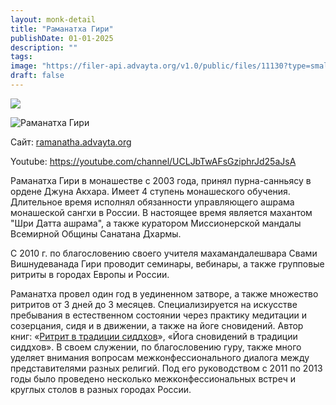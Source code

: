 ```yaml
---
layout: monk-detail
title: "Раманатха Гири"
publishDate: 01-01-2025
description: ""
tags:
image: "https://filer-api.advayta.org/v1.0/public/files/11130?type=small"
draft: false
---
```


![](http://congress.advayta.org/images/2016/1.jpg) 

![Раманатха Гири](https://filer-api.advayta.org/v1.0/public/files/11130?type=medium "Раманатха Гири") 

  
 Сайт: [ramanatha.advayta.org](http://ramanatha.advayta.org) 

 Youtube: <https://youtube.com/channel/UCLJbTwAFsGziphrJd25aJsA> 

  
 Раманатха Гири в монашестве с 2003 года, принял пурна-санньясу в ордене Джуна Акхара. Имеет 4 ступень монашеского обучения. Длительное время исполнял обязанности управляющего ашрама монашеской сангхи в России. В настоящее время является махантом "Шри Датта ашрама", а также куратором Миссионерской мандалы Всемирной Общины Санатана Дхармы.

 С 2010 г. по благословению своего учителя махамандалешвара Свами Вишнудеванада Гири проводит семинары, вебинары, а также групповые ритриты в городах Европы и России.

 Раманатха провел один год в уединенном затворе, а также множество ритритов от 3 дней до 3 месяцев. Специализируется на искусстве пребывания в естественном состоянии через практику медитации и созерцания, сидя и в движении, а также на йоге сновидений. Автор книг: «[Ритрит в традиции сиддхов](http://amrita-rus.ru/knigi/sportivno-ozdorovitelnyie-sistemyi/joga-praktika-tantra/meditsina-zdorove/ritritnaya-praktika-v-traditsii-siddhov/47993)», «Йога сновидений в традиции сиддхов». В своем служении, по благословению гуру, также много уделяет внимания вопросам межконфессионального диалога между представителями разных религий. Под его руководством с 2011 по 2013 годы было проведено несколько межконфессиональных встреч и круглых столов в разных городах России.
  
  
